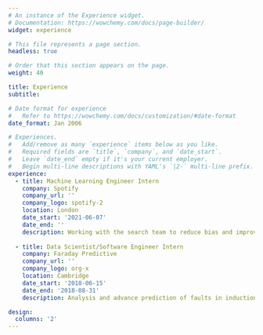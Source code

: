 ```yaml
---
# An instance of the Experience widget.
# Documentation: https://wowchemy.com/docs/page-builder/
widget: experience

# This file represents a page section.
headless: true

# Order that this section appears on the page.
weight: 40

title: Experience
subtitle:

# Date format for experience
#   Refer to https://wowchemy.com/docs/customization/#date-format
date_format: Jan 2006

# Experiences.
#   Add/remove as many `experience` items below as you like.
#   Required fields are `title`, `company`, and `date_start`.
#   Leave `date_end` empty if it's your current employer.
#   Begin multi-line descriptions with YAML's `|2-` multi-line prefix.
experience:
  - title: Machine Learning Engineer Intern
    company: Spotify
    company_url: ''
    company_logo: spotify-2
    location: London
    date_start: '2021-06-07'
    date_end: ''
    description: Working with the search team to reduce bias and improve performance across users and markets.
        
  - title: Data Scientist/Software Engineer Intern
    company: Faraday Predictive
    company_url: ''
    company_logo: org-x
    location: Cambridge
    date_start: '2018-06-15'
    date_end: '2018-08-31'
    description: Analysis and advance prediction of faults in induction motors.

design:
  columns: '2'
---
```

